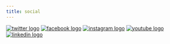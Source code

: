 ```yaml
---
title: social
---
```


<p>
    <a href="https://twitter.com/triggerise" target="__blank"><img src="/uploads/icons/twitter.svg" alt="twitter logo" title="twitter logo" /></a>
    <a href="https://www.facebook.com/triggerise" target="__blank"><img src="/uploads/icons/facebook.svg" alt="facebook logo" title="facebook logo" /></a>
    <a href="https://www.instagram.com/triggerise" target="__blank"><img src="/uploads/icons/instagram.svg"alt="instagram logo" title="instagram logo" /></a>
    <a href="https://www.youtube.com/channel/UCB9i2kUn4j6wgyMLmk_-UQg/featured" target="__blank"><img src="/uploads/icons/youtube.svg" alt="youtube logo" title="youtube logo" /></a>
    <a href="https://www.linkedin.com/company/triggerise/mycompany/" target="__blank"><img src="/uploads/icons/linkedin.svg" alt="linkedin logo" title="linkedin logo" /></a>
</p>